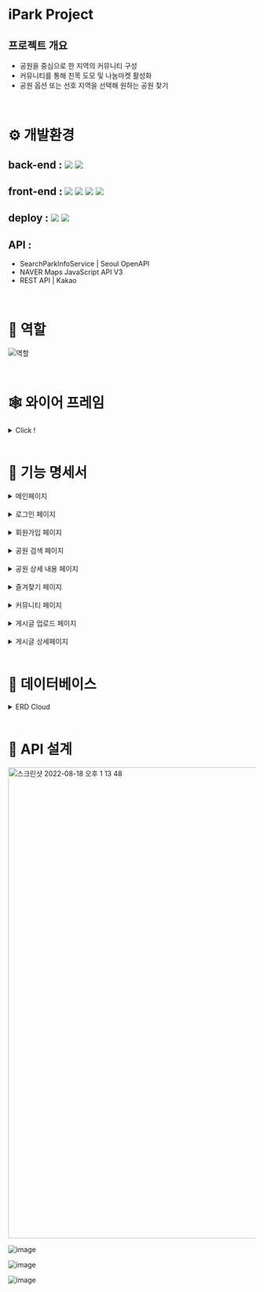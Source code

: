 # iPark Project
## 프로젝트 개요
- 공원을 중심으로 한 지역의 커뮤니티 구성
- 커뮤니티를 통해 친목 도모 및 나눔마켓 활성화
- 공원 옵션 또는 선호 지역을 선택해 원하는 공원 찾기

<br>

# ⚙ 개발환경
## back-end : <img src="https://img.shields.io/badge/python-3.9.10-3776AB?style=for-the-badge&logo=python&logoColor=white"> <img src="https://img.shields.io/badge/django-092E20?style=for-the-badge&logo=django&logoColor=white">

## front-end : <img src="https://img.shields.io/badge/html5-E34F26?style=for-the-badge&logo=html5&logoColor=white"> <img src="https://img.shields.io/badge/css-1572B6?style=for-the-badge&logo=css3&logoColor=white"> <img src="https://img.shields.io/badge/javascript-F7DF1E?style=for-the-badge&logo=javascript&logoColor=black"> <img src="https://img.shields.io/badge/jquery-0769AD?style=for-the-badge&logo=jquery&logoColor=white">

## deploy : <img src="https://img.shields.io/badge/Docker-2496ED?style=for-the-badge&logo=Docker&logoColor=white"> <img src="https://img.shields.io/badge/amazonaws-232F3E?style=for-the-badge&logo=amazonaws&logoColor=white">
## API : 
- SearchParkInfoService | Seoul OpenAPI
- NAVER Maps JavaScript API V3
- REST API | Kakao
<br>

# 🚀 역할
![역할](https://user-images.githubusercontent.com/89643366/182292718-d8d7c112-19dd-4550-bb73-7c6ce97cc63b.png)

<br>

# 🕸 와이어 프레임
<details>
<summary> Click ! </summary>
<div markdown="1">

## user
![image](https://user-images.githubusercontent.com/89643366/182296112-acce2c07-39a4-4f3b-99bb-88273296213f.png) 
## park
![image](https://user-images.githubusercontent.com/89643366/182296589-74757ba1-0688-4f4d-8690-90bc36c5d409.png)
## community
![image](https://user-images.githubusercontent.com/89643366/182296310-2842b5d6-2f46-471f-a380-c4e8e19398cb.png)
</div>
</details>

<br>

# 🎈 기능 명세서
<details>
<summary> 메인페이지 </summary>
<div markdown="1">

- 상단바
    - 네비게이션을 통해 해당 페이지로 이동 또는 로그인/로그아웃을 할 수 있음
        - 공원 상세 페이지
        - 커뮤니티 페이지
        - 계정관리 페이지
        - 로그인/로그아웃
    - 토글
        - 공원 클릭시 공원 상세 내용 페이지로 이동
        - 기본값으로 가나다순으로 공원 정렬
    - 즐겨찾기
        - 관심있는 공원 목록을 확인할 수 있음
    - 내가 쓴 게시글
        - 커뮤니티에서 작성한 게시글들을 조회할 수 있음
- 공원 검색 버튼을 눌러 공원 검색 페이지로 이동해 원하는 조건의 공원을 찾을 수 있음
- 커뮤니티 버튼을 눌러 커뮤니티 페이지로 이동하여 게시글을 조회,작성할 수 있음

</div>
</details>

<br>

<details>
<summary> 로그인 페이지 </summary>
<div markdown="1">

- 로그인
    - 카카오 계정 혹은 가입한 아이디로 로그인
    - 로그인에 성공하면 <span style="color: #FFA7A7;">access token, refresh token, payload</span>가  local Storage에 담김
        - payload의 exp를 통해 access token의 만료를 계산
        - 서비스를 이용하는 도중 access token이 만료되면 refresh token을 통해 갱신해주어 사용자가 서비스를 지속적으로 이용할 수 있도록 함
    - 카카오 로그인
        - 팝업을 통해 카카오 로그인을 진행함.
        - 필수 수집항목으로는 username, email 값을 받음
            - 카카오 계정에서의 <span style="color: #FFA7A7;">email, username</span> 값이 데이터베이스에 있을 경우
                - 비밀번호 값이 함께 존재한다면 자동로그인을 시켜주어 token, payload를 local Storage에 담아주고, 메인페이지로 이동
                - 비밀번호 값이 없다면 카카오계정에서 받은 <span style="color: #FFA7A7;">email, username, fullname</span> 값을 회원가입란으로 보내주어 추가적인 회원정보를 입력할 수 있도록 유도
            - 카카오 계정에서의 <span style="color: #FFA7A7;">email, usernameM</span> 값이 데이터베이스에 없을 경우 카카오 팝업을 띄어준 후 카카오 계정값을 받아 회원가입란으로 보내주어 추가적 회원정보를 입력할 수 있도록 유도
- 아이디 찾기
    - 회원가입을 할 때 입력한 정보인 <span style="color: #FFA7A7;">이메일, 핸드폰 번호</span> 확인을 통해 아이디를 찾을 수 있음
    - 가입한 내역이 있는 사용자라면 알림창을 띄어주어 본인의 아이디를 확인시켜줌
- 비밀번호 변경
    - 가입한 아이디와 이메일 확인을 통해 비밀번호를 변경할 수 있음
    - 새로운 비밀번호는 2 번 입력해 제대로 작성되었는지 확인
    - 영어 소문자/숫자/특수문자를 필수적으로 사용해야 하며 8 자리 이상의 형식을 맞춰야 함
- 기존에 가입한 사용자가 아니라면 회원가입 버튼을 눌러 회원가입 페이지로 이동할 수 있음

</div>
</details>

<br>

<details>
<summary> 회원가입 페이지 </summary>
<div markdown="1">

- 회원가입
    - 카카오 계정 혹은 계정 생성으로 간편 가입
        - 카카오 로그인의 경우, 카카오에서 가져온 아이디, 이메일 등의 정보가 자동기입되어 있음
        - 기입되어 있는 정보들을 수정할 수 있으며, 나머지 값들도 입력해야 회원가입이 진행됨
    - 정해진 형식에 맞게 기입해야 회원가입 가능
        - 아이디 : 6 자리 이상
        - 이메일 : 이메일 형식에 맞게 작성 필요
            - <span style="color: #FFA7A7;">naver, google, kakao, daum, nate, outlook</span> 계정만 가입 가능
        - 비밀번호 : 영어 소문자/숫자/특수문자를 필수적으로 사용해야 하며 8 자리 이상
        - 핸드폰 번호 : <span style="color: #FFA7A7;">010-0000-0000</span> 의 형식으로 작성
- 회원가입이 완료되면 로그인 페이지로 이동
- 이미 계정이 있는데 해당 페이지에 들어온 경우 로그인 페이지로 돌아갈 수 있도록 버튼 생성

</div>
</details>

<br>

<details>
<summary> 공원 검색 페이지 </summary>
<div markdown="1">

- 공원 옵션
    - 8 가지의 공원 특성
    - 서울시 25개 자치구
- 공원 옵션을 선택해 사용자가 원하는 조건의 공원을 검색할 수 있음
    - 3 가지의 방법으로 공원을 검색할 수 있음
        - 하나 또는 여러 개의 공원의 특성을 통해 검색 가능
        - 하나 또는 여러 개의 지역을 통해 검색 가능
        - 공원의 특성과 지역을 동시에 선택해 검색 가능
- 가로 스크롤을 이용해 검색된 공원 목록을 확인
- 조회수가 많은 순으로 공원을 사용자에게 제시함
    - 한 번도 조회가 되지 않은 공원은 제시되지 않음

</div>
</details>

<br>

<details>
<summary> 공원 상세 내용 페이지 </summary>
<div markdown="1">

- 공원 상세 정보
    - 공원 이름, 주소, 사진, 시설, 설명, 전화번호, 홈페이지
    - 지도
        - 지도를 움직여 주변 시설들을 확인할 수 있음
        - 지도 내 마커 클릭시, 길찾기 기능을 이용한 공원으로 가는 경로 검색
- 즐겨찾기
    - 즐겨찾기 버튼을 눌러 즐겨찾기 페이지에서 모아볼 수 있음
    - 즐겨찾기 버튼을 다시 누르면 해제됨
- 댓글
    - 해당 공원에 대한 댓글을 이용해 사용자간의 소통이 가능함
    - pagination을 사용해 한 번에 보여주는 댓글의 개수는 10개
    - 댓글의 작성자는 본인의 댓글을 수정, 삭제를 할 수 있음

</div>
</details>

<br>

<details>
<summary> 즐겨찾기 페이지 </summary>
<div markdown="1">

- 사용자가 즐겨찾기한 공원들을 최신순으로 정렬
- 삭제 버튼을 눌러 즐겨찾기한 공원을 삭제
- 공원의 이미지 혹은 이름을 클릭하여 공원의 상세 정보 페이지로 이동

</div>
</details>

<br>

<details>
<summary> 커뮤니티 페이지 </summary>
<div markdown="1">

- 첫 페이지는 전체 게시글로, 모든 사용자들이 작성한 게시글을 보여줌
- 게시판 고르기, 공원고르기(드롭다운)를 클릭하여 해당 게시판을 확인할 수 있음
    - <span style="color: #FFA7A7;"> 커뮤니티 | 나눔마켓 | 내가 쓴 게시글 </span>
    - <span style="color: #FFA7A7"> 선호하는 공원 </span>
- <span style="color: #FFA7A7">업로드</span> 버튼을 클릭하여 게시글 업로드 페이지로 이동
- 글의 제목을 클릭하여 해당 게시글 상세페이지로 이동
- 검색창을 사용하여 게시글 제목, 내용을 포함한 검색결과를 확인할 수 있음
- pagination을 사용해 한 번에 보여주는 페이지의 개수는 13개

</div>
</details>

<br>

<details>
<summary> 게시글 업로드 페이지 </summary>
<div markdown="1">

- 태그 [ 커뮤니티 or 나눔마켓 ]를 선택
- 사진 / 제목 / 내용 기입
    - 사진은 입력하지 않아도 무관
- 업로드 버튼을 누르면 등록 완료 알림이 뜨며 커뮤니티 첫 페이지로 이동
- 작성된 게시글은 <span style="color: #FFA7A7">내가 쓴 게시글</span>에서 확인 가능

</div>
</details>

<br>

<details>
<summary> 게시글 상세페이지 </summary>
<div markdown="1">

- 게시글에 대한 내용을 확인
    - 게시글 태그, 제목, 내용, 작성자, 작성일자, 조회수, 댓글수
- 게시글의 작성자에게는 수정, 삭제 버튼이 보여 해당 기능을 사용할 수 있음
- 게시글 상세페이지로 이동시 조회수 +1
- 댓글
    - 사용자들은 해당 게시글에 대한 댓글을 통해 자유롭게 소통이 가능함
    - 최대 200자 제한
    - 댓글의 작성자는 본인의 댓글을 삭제를 할 수 있음

</div>
</details>

<br>

# 🎯 데이터베이스
<details>
<summary> ERD Cloud </summary>
<div markdown="1">

![image](https://user-images.githubusercontent.com/89643366/182328335-a72858b8-baa5-401f-b183-9cf9d25fdca8.png)

</div>
</details>

<br>

# 🎨 API 설계
<img width="959" alt="스크린샷 2022-08-18 오후 1 13 48" src="https://user-images.githubusercontent.com/99387514/185292781-29cb132d-5042-4c6a-a6c9-97a42363df09.png">

![image](https://user-images.githubusercontent.com/89643366/182299045-8cedbd5e-88a9-443f-95d2-dca8a0a50c0e.png)

![image](https://user-images.githubusercontent.com/89643366/182299080-8667c4e5-ecc1-4afe-9119-56c2ff46216d.png)

![image](https://user-images.githubusercontent.com/89643366/182299106-520fc696-49f5-4cc7-a304-3612e26c8ec3.png)
